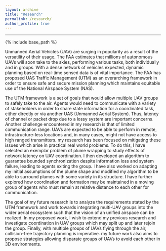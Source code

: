 ```yaml
---
layout: archive
title: "Research"
permalink: /research/
author_profile: true
---
```

<hr/>
{% include base_path %}

Unmanned Aerial Vehicles (UAV) are surging in popularity as a result of the versatility of their usage. The FAA estimates that millions of autonomous UAVs will soon take to the skies, performing various tasks, both individually and in groups. With a dense network of vehicles expected, dynamic planning based on real-time sensed data is of vital importance. The FAA has proposed UAS Traffic Management (UTM) as an overarching framework in order to ensure safe and secure mission planning which maintains equitable use of the National Airspace System (NAS). 

The UTM framework is a set of goals that would allow multiple UAV groups to safely take to the air. Agents would need to communicate with a variety of stakeholders in order to share state information for a coordinated task, either directly or via another UAS (Unmanned Aerial System). Thus, latency of channel or packet drop due to a lossy system are important concerns. Another challenge encountered in my research is that of limited communication range. UAVs are expected to be able to perform in remote, infrastructure-less locations and, in many cases, might not have access to high ranged transmitters. my research has been focused on mitigating these issues which arise in practical real world problems. To do this, I have selected an exemplar problem of plume wrapping to study effects of network latency on UAV coordination. I then developed an algorithm to guarantee bounded synchronization despite information loss and system failure, leading to agents exiting the group. I have also worked on adapting my initial assumptions of the plume shape and modified my algorithm to be able to surround plumes with some variety in its structure. I have further explored how coordination and formation may be maintained in a moving group of agents who must remain at relative distance to each other for communication.

The goal of my future research is to analyze the  requirements stated by the UTM framework and work towards integrating multi-UAV groups into the wider aerial ecosystem such that the vision of an unified airspace can be realized. In my proposed work, I wish to extend my previous research and investigate coordination in UAV groups which may split up and later rejoin the group. Finally, with multiple groups of UAVs flying through the air, collision-free trajectory planning is imperative. my future work also aims to propose strategies allowing disparate groups of UAVs to avoid each other in 3D environments. 
